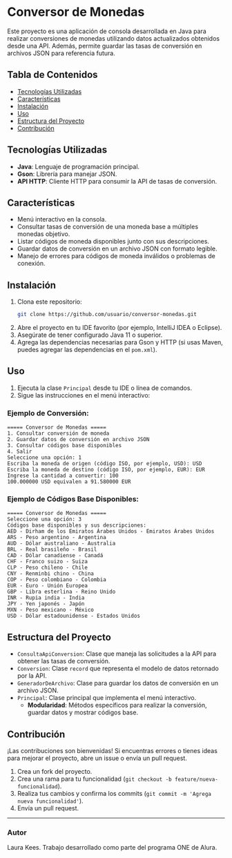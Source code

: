 # Conversor de Monedas

Este proyecto es una aplicación de consola desarrollada en Java para realizar conversiones de monedas utilizando datos actualizados obtenidos desde una API. Además, permite guardar las tasas de conversión en archivos JSON para referencia futura.

## Tabla de Contenidos
- [Tecnologías Utilizadas](#tecnologías-utilizadas)
- [Características](#características)
- [Instalación](#instalación)
- [Uso](#uso)
- [Estructura del Proyecto](#estructura-del-proyecto)
- [Contribución](#contribución)

## Tecnologías Utilizadas
- **Java**: Lenguaje de programación principal.
- **Gson**: Librería para manejar JSON.
- **API HTTP**: Cliente HTTP para consumir la API de tasas de conversión.

## Características
- Menú interactivo en la consola.
- Consultar tasas de conversión de una moneda base a múltiples monedas objetivo.
- Listar códigos de moneda disponibles junto con sus descripciones.
- Guardar datos de conversión en un archivo JSON con formato legible.
- Manejo de errores para códigos de moneda inválidos o problemas de conexión.

## Instalación

1. Clona este repositorio:
   ```bash
   git clone https://github.com/usuario/conversor-monedas.git
   ```
2. Abre el proyecto en tu IDE favorito (por ejemplo, IntelliJ IDEA o Eclipse).
3. Asegúrate de tener configurado Java 11 o superior.
4. Agrega las dependencias necesarias para Gson y HTTP (si usas Maven, puedes agregar las dependencias en el `pom.xml`).

## Uso

1. Ejecuta la clase `Principal` desde tu IDE o línea de comandos.
2. Sigue las instrucciones en el menú interactivo:
    
### Ejemplo de Conversión:
```
===== Conversor de Monedas =====
1. Consultar conversión de moneda
2. Guardar datos de conversión en archivo JSON
3. Consultar códigos base disponibles
4. Salir
Seleccione una opción: 1
Escriba la moneda de origen (código ISO, por ejemplo, USD): USD
Escriba la moneda de destino (código ISO, por ejemplo, EUR): EUR
Ingrese la cantidad a convertir: 100
100.000000 USD equivalen a 91.580000 EUR
```

### Ejemplo de Códigos Base Disponibles:
```
===== Conversor de Monedas =====
Seleccione una opción: 3
Códigos base disponibles y sus descripciones:
AED - Dirham de los Emiratos Árabes Unidos - Emiratos Árabes Unidos
ARS - Peso argentino - Argentina
AUD - Dólar australiano - Australia
BRL - Real brasileño - Brasil
CAD - Dólar canadiense - Canadá
CHF - Franco suizo - Suiza
CLP - Peso chileno - Chile
CNY - Renminbi chino - China
COP - Peso colombiano - Colombia
EUR - Euro - Unión Europea
GBP - Libra esterlina - Reino Unido
INR - Rupia india - India
JPY - Yen japonés - Japón
MXN - Peso mexicano - México
USD - Dólar estadounidense - Estados Unidos
```

## Estructura del Proyecto
- `ConsultaApiConversion`: Clase que maneja las solicitudes a la API para obtener las tasas de conversión.
- `Conversion`: Clase `record` que representa el modelo de datos retornado por la API.
- `GeneradorDeArchivo`: Clase para guardar los datos de conversión en un archivo JSON.
- `Principal`: Clase principal que implementa el menú interactivo.
    - **Modularidad**: Métodos específicos para realizar la conversión, guardar datos y mostrar códigos base.

## Contribución

¡Las contribuciones son bienvenidas! Si encuentras errores o tienes ideas para mejorar el proyecto, abre un issue o envía un pull request.

1. Crea un fork del proyecto.
2. Crea una rama para tu funcionalidad (`git checkout -b feature/nueva-funcionalidad`).
3. Realiza tus cambios y confirma los commits (`git commit -m 'Agrega nueva funcionalidad'`).
4. Envía un pull request.

---

### Autor
Laura Kees. Trabajo desarrollado como parte del programa ONE de Alura.

